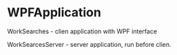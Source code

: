 # WPFApplication
WorkSearches - clien application with WPF interface

WorkSearcesServer - server application, run before clien.
